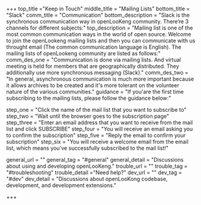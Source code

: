 +++
top_title ="Keep in Touch"
middle_title = "Mailing Lists"
bottom_title = "Slack"
comm_title = "Communication"
bottom_description = "Slack is the synchronous communication way in openLooKeng community. There’re 3 channels for different subjects:"
top_description = "Mailing list is one of the most common communication ways in the world of open source. Welcome to join the openLookeng mailing lists and then you can communicate with us throught email (The common communication language is English). The mailing lists of openLookeng community are listed as follows:"
comm_des_one = "Communication is done via mailing lists. And virtual meeting is held for members that are geographically distributed. They additionally use more synchronous messaging (Slack)."
comm_des_two = "In general, asynchronous communication is much more important because it allows archives to be created and it's more tolerant on the volunteer nature of the various communities."
guidance = "If you'are the first time subscribing to the mailing lists, please follow the guidance below:"

step_one = "Click the name of the mail list that you want to subscribe to"
step_two = "Wait until the browser goes to the subscription page"
step_three = "Enter an email address that you want to receive from the mail list and click SUBSCRIBE"
step_four = "You will receive an email asking you to confirm the subscription"
step_five = "Reply the email to confirm your subscription"
step_six = "You will receive a welcome email from the email list, which means you’ve successfully subscribed to the mail list!"

general_url = ""
general_tag = "#general"
general_detail = "Discussions about using and developing openLooKeng."
trouble_url = ""
trouble_tag = "#troubleshooting"
trouble_detail ="Need help?"
dev_url = ""
dev_tag = "#dev"
dev_detail = "Discussions about openLooKong codebase, development, and development extensions."

+++
